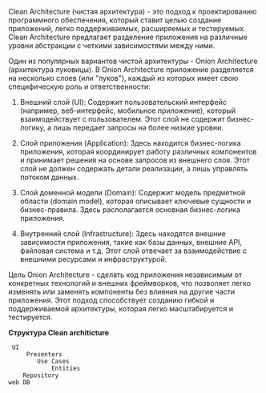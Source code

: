 Clean Architecture (чистая архитектура) - это подход к проектированию программного обеспечения, который ставит целью создание приложений, легко поддерживаемых, расширяемых и тестируемых. Clean Architecture предлагает разделение приложения на различные уровни абстракции с четкими зависимостями между ними.

Один из популярных вариантов чистой архитектуры - Onion Architecture (архитектура луковицы). В Onion Architecture приложение разделяется на несколько слоев (или "луков"), каждый из которых имеет свою специфическую роль и ответственности:

1. Внешний слой (UI): Содержит пользовательский интерфейс (например, веб-интерфейс, мобильное приложение), который взаимодействует с пользователем. Этот слой не содержит бизнес-логику, а лишь передает запросы на более низкие уровни.

2. Слой приложения (Application): Здесь находится бизнес-логика приложения, которая координирует работу различных компонентов и принимает решения на основе запросов из внешнего слоя. Этот слой не должен содержать детали реализации, а лишь управлять потоком данных.

3. Слой доменной модели (Domain): Содержит модель предметной области (domain model), которая описывает ключевые сущности и бизнес-правила. Здесь располагается основная бизнес-логика приложения.

4. Внутренний слой (Infrastructure): Здесь находятся внешние зависимости приложения, такие как базы данных, внешние API, файловая система и т.д. Этот слой отвечает за взаимодействие с внешними ресурсами и инфраструктурой.

Цель Onion Architecture - сделать код приложения независимым от конкретных технологий и внешних фреймворков, что позволяет легко изменять или заменять компоненты без влияния на другие части приложения. Этот подход способствует созданию гибкой и поддерживаемой архитектуры, которая легко масштабируется и тестируется.


**Структура Clean architicture**

	 UI
		 Presenters
			Use Cases
				Entities
		Repository
	web DB